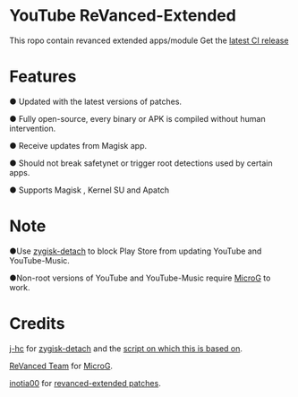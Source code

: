 # YouTube ReVanced-Extended
This ropo contain revanced extended apps/module
Get the [latest CI release](https://github.com/TheBizarreAbhishek/ReVanced-Extended/releases/)
# Features
  ● Updated with the latest versions of patches.
  
  ● Fully open-source, every binary or APK is compiled without human intervention.
  
  ● Receive updates from Magisk app.
  
  ● Should not break safetynet or trigger root detections used by certain apps.
  
  ● Supports Magisk , Kernel SU and Apatch
  
# Note
  ●Use [zygisk-detach](https://github.com/j-hc/zygisk-detach) to block Play Store from updating YouTube and YouTube-Music.
  
  ●Non-root versions of YouTube and YouTube-Music require [MicroG](https://github.com/ReVanced/GmsCore/releases) to work.

# Credits
[j-hc](https://github.com/j-hc) for [zygisk-detach](https://github.com/j-hc/zygisk-detach) and the [script on which this is based on](https://github.com/j-hc/revanced-magisk-module).

[ReVanced Team](https://github.com/revanced) for [MicroG](https://github.com/ReVanced/GmsCore/releases).

[inotia00](https://github.com/inotia00) for [revanced-extended patches](https://github.com/inotia00/revanced-patches).
